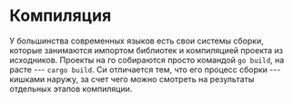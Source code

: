 # Компиляция

У большинства современных языков есть свои системы сборки, которые занимаются
импортом библиотек и компиляцией проекта из исходников. Проекты на го собираются
просто командой `go build`, на расте --- `cargo build`. Си отличается тем,
что его процесс сборки --- кишками наружу, за счет чего можно смотреть на
результаты отдельных этапов компиляции.
